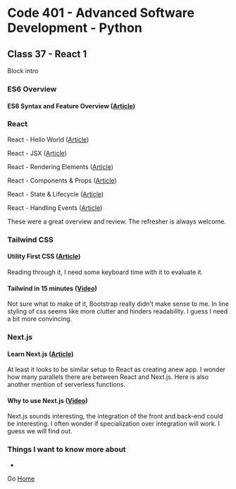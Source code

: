 # Code 401 - Advanced Software Development - Python

## Class 37 - React 1

Block intro

<!-- > An investment in knowledge pays the best interest. –  Benjamin Franklin -->
### ES6 Overview

#### ES6 Syntax and Feature Overview ([Article](https://www.taniarascia.com/es6-syntax-and-feature-overview/))

### React

React - Hello World ([Article](https://reactjs.org/docs/hello-world.html))

React - JSX ([Article](https://reactjs.org/docs/introducing-jsx.html))

React - Rendering Elements ([Article](https://reactjs.org/docs/rendering-elements.html))

React - Components & Props ([Article](https://reactjs.org/docs/components-and-props.html))

React - State & Lifecycle ([Article](https://reactjs.org/docs/state-and-lifecycle.html))

React - Handling Events ([Article](https://reactjs.org/docs/handling-events.html))

These were a great overview and review. The refresher is always welcome.


### Tailwind CSS

#### Utility First CSS ([Article](https://tailwindcss.com/docs/utility-first))

Reading through it, I need some keyboard time with it to evaluate it.

#### Tailwind in 15 minutes ([Video](https://www.youtube.com/watch?v=6zIuAyLZPH0))

Not sure what to make of it, Bootstrap really didn't make sense to me. In line styling of css seems like more clutter and hinders readability. I guess I need a bit more convincing.

### Next.js

#### Learn Next.js ([Article](https://nextjs.org/learn/basics/create-nextjs-app))

At least it looks to be similar setup to React as creating anew app. I wonder how many parallels there are between React and Next.js. Here is also another mention of serverless functions.

#### Why to use Next.js ([Video](https://www.youtube.com/watch?v=rtgbaKBhdkk))

Next.js sounds interesting, the integration of the front and back-end could be interesting. I often wonder if specialization over integration will work. I guess we will find out.

### Things I want to know more about

* 

Go [Home](index.md)